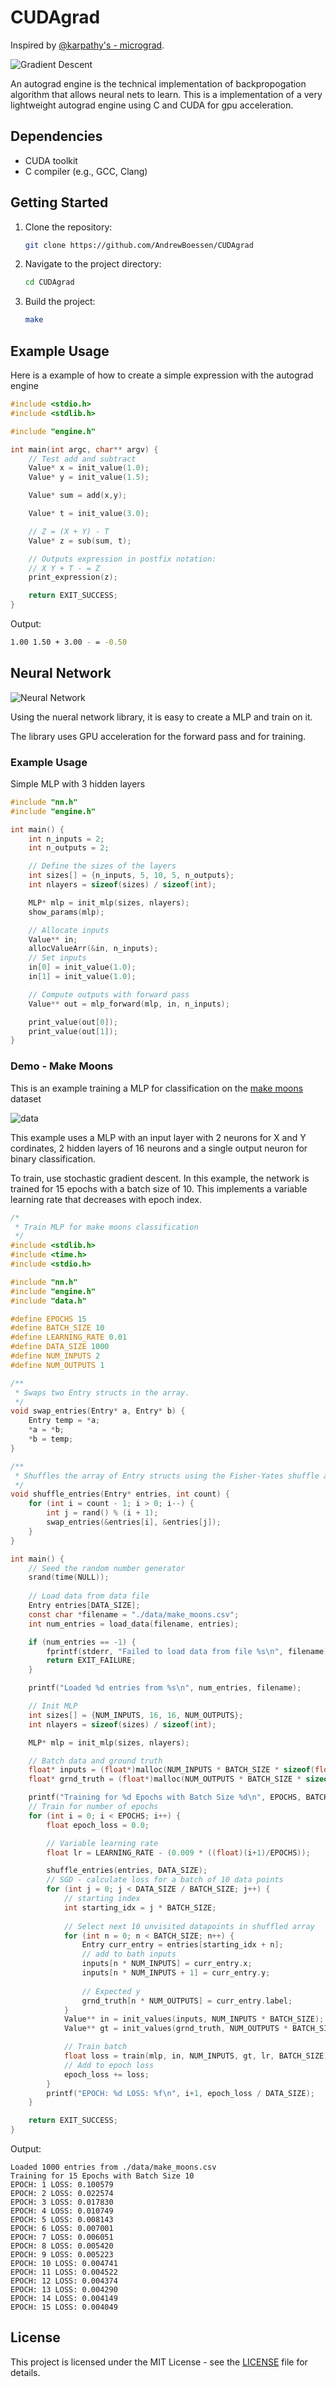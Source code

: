 # CUDAgrad

Inspired by [@karpathy's - micrograd](https://github.com/karpathy/micrograd).

![Gradient Descent](./gd.jpg)

An autograd engine is the technical implementation of backpropogation algorithm that allows neural nets to learn.
This is a implementation of a very lightweight autograd engine using C and CUDA for gpu acceleration.

## Dependencies

- CUDA toolkit
- C compiler (e.g., GCC, Clang)

## Getting Started

1. Clone the repository:

   ```bash
   git clone https://github.com/AndrewBoessen/CUDAgrad
   ```

2. Navigate to the project directory:

   ```bash
   cd CUDAgrad
   ```

3. Build the project:

   ```bash
   make
   ```

## Example Usage

Here is a example of how to create a simple expression with the autograd engine

```c
#include <stdio.h>
#include <stdlib.h>

#include "engine.h"

int main(int argc, char** argv) {
    // Test add and subtract
    Value* x = init_value(1.0);
    Value* y = init_value(1.5);

    Value* sum = add(x,y);

    Value* t = init_value(3.0);

    // Z = (X + Y) - T
    Value* z = sub(sum, t);

    // Outputs expression in postfix notation:
    // X Y + T - = Z
    print_expression(z);

    return EXIT_SUCCESS;
}
```

Output:

```bash
1.00 1.50 + 3.00 - = -0.50
```

## Neural Network

![Neural Network](./nn.jpg)

Using the nueral network library, it is easy to create a MLP and train on it.

The library uses GPU acceleration for the forward pass and for training.

### Example Usage

Simple MLP with 3 hidden layers

```c
#include "nn.h"
#include "engine.h"

int main() {
    int n_inputs = 2;
    int n_outputs = 2;

    // Define the sizes of the layers
    int sizes[] = {n_inputs, 5, 10, 5, n_outputs};
    int nlayers = sizeof(sizes) / sizeof(int);

    MLP* mlp = init_mlp(sizes, nlayers);
    show_params(mlp);

    // Allocate inputs
    Value** in;
    allocValueArr(&in, n_inputs);
    // Set inputs
    in[0] = init_value(1.0);
    in[1] = init_value(1.0);

    // Compute outputs with forward pass
    Value** out = mlp_forward(mlp, in, n_inputs);

    print_value(out[0]);
    print_value(out[1]);
}
```

### Demo - Make Moons

This is an example training a MLP for classification on the [make moons](https://scikit-learn.org/stable/modules/generated/sklearn.datasets.make_moons.html) dataset

![data](./moons.png)

This example uses a MLP with an input layer with 2 neurons for X and Y cordinates, 2 hidden layers of 16 neurons and a single output neuron for binary classification.

To train, use stochastic gradient descent. In this example, the network is trained for 15 epochs with a batch size of 10. This implements a variable learning rate that decreases with epoch index.

```c
/*
 * Train MLP for make moons classification
 */
#include <stdlib.h>
#include <time.h>
#include <stdio.h>

#include "nn.h"
#include "engine.h"
#include "data.h"

#define EPOCHS 15
#define BATCH_SIZE 10
#define LEARNING_RATE 0.01
#define DATA_SIZE 1000
#define NUM_INPUTS 2
#define NUM_OUTPUTS 1

/**
 * Swaps two Entry structs in the array.
 */
void swap_entries(Entry* a, Entry* b) {
    Entry temp = *a;
    *a = *b;
    *b = temp;
}

/**
 * Shuffles the array of Entry structs using the Fisher-Yates shuffle algorithm.
 */
void shuffle_entries(Entry* entries, int count) {
    for (int i = count - 1; i > 0; i--) {
        int j = rand() % (i + 1);
        swap_entries(&entries[i], &entries[j]);
    }
}

int main() {
    // Seed the random number generator
    srand(time(NULL));
    
    // Load data from data file
    Entry entries[DATA_SIZE];
    const char *filename = "./data/make_moons.csv";
    int num_entries = load_data(filename, entries);

    if (num_entries == -1) {
        fprintf(stderr, "Failed to load data from file %s\n", filename);
        return EXIT_FAILURE;
    }

    printf("Loaded %d entries from %s\n", num_entries, filename);

    // Init MLP
    int sizes[] = {NUM_INPUTS, 16, 16, NUM_OUTPUTS};
    int nlayers = sizeof(sizes) / sizeof(int);

    MLP* mlp = init_mlp(sizes, nlayers);

    // Batch data and ground truth
    float* inputs = (float*)malloc(NUM_INPUTS * BATCH_SIZE * sizeof(float));
    float* grnd_truth = (float*)malloc(NUM_OUTPUTS * BATCH_SIZE * sizeof(float));

    printf("Training for %d Epochs with Batch Size %d\n", EPOCHS, BATCH_SIZE);
    // Train for number of epochs
    for (int i = 0; i < EPOCHS; i++) {
        float epoch_loss = 0.0;

        // Variable learning rate
        float lr = LEARNING_RATE - (0.009 * ((float)(i+1)/EPOCHS));

        shuffle_entries(entries, DATA_SIZE);
        // SGD - calculate loss for a batch of 10 data points
        for (int j = 0; j < DATA_SIZE / BATCH_SIZE; j++) {
            // starting index
            int starting_idx = j * BATCH_SIZE;
            
            // Select next 10 unvisited datapoints in shuffled array
            for (int n = 0; n < BATCH_SIZE; n++) {
                Entry curr_entry = entries[starting_idx + n];
                // add to bath inputs
                inputs[n * NUM_INPUTS] = curr_entry.x;
                inputs[n * NUM_INPUTS + 1] = curr_entry.y;
                
                // Expected y
                grnd_truth[n * NUM_OUTPUTS] = curr_entry.label;
            }
            Value** in = init_values(inputs, NUM_INPUTS * BATCH_SIZE);
            Value** gt = init_values(grnd_truth, NUM_OUTPUTS * BATCH_SIZE);

            // Train batch
            float loss = train(mlp, in, NUM_INPUTS, gt, lr, BATCH_SIZE);
            // Add to epoch loss
            epoch_loss += loss;
        }
        printf("EPOCH: %d LOSS: %f\n", i+1, epoch_loss / DATA_SIZE);
    }

    return EXIT_SUCCESS;
}
```

Output:

```
Loaded 1000 entries from ./data/make_moons.csv
Training for 15 Epochs with Batch Size 10
EPOCH: 1 LOSS: 0.100579
EPOCH: 2 LOSS: 0.022574
EPOCH: 3 LOSS: 0.017830
EPOCH: 4 LOSS: 0.010749
EPOCH: 5 LOSS: 0.008143
EPOCH: 6 LOSS: 0.007001
EPOCH: 7 LOSS: 0.006051
EPOCH: 8 LOSS: 0.005420
EPOCH: 9 LOSS: 0.005223
EPOCH: 10 LOSS: 0.004741
EPOCH: 11 LOSS: 0.004522
EPOCH: 12 LOSS: 0.004374
EPOCH: 13 LOSS: 0.004290
EPOCH: 14 LOSS: 0.004149
EPOCH: 15 LOSS: 0.004049
```

## License

This project is licensed under the MIT License - see the [LICENSE](LICENSE) file for details.
